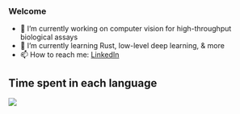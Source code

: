
### Welcome

- 🔭 I’m currently working on computer vision for high-throughput biological assays
- 🌱 I’m currently learning Rust, low-level deep learning, & more
- 📫 How to reach me: [LinkedIn](https://www.linkedin.com/in/jeffreylemoine/)


## Time spent in each language


<a href="https://wakatime.com"><img src="https://wakatime.com/share/@d9646ae7-0d05-4a9f-a57f-6e65bc2bf50b/0f1fce3e-52bb-4e44-9566-90b95d3c4273.png" /></a>
